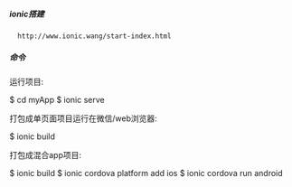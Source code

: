 ##### ionic搭建
      http://www.ionic.wang/start-index.html


##### 命令

运行项目:

$ cd myApp
$ ionic serve

打包成单页面项目运行在微信/web浏览器:

$ ionic build

打包成混合app项目:

$ ionic build
$  ionic cordova platform add ios
$  ionic cordova run android

